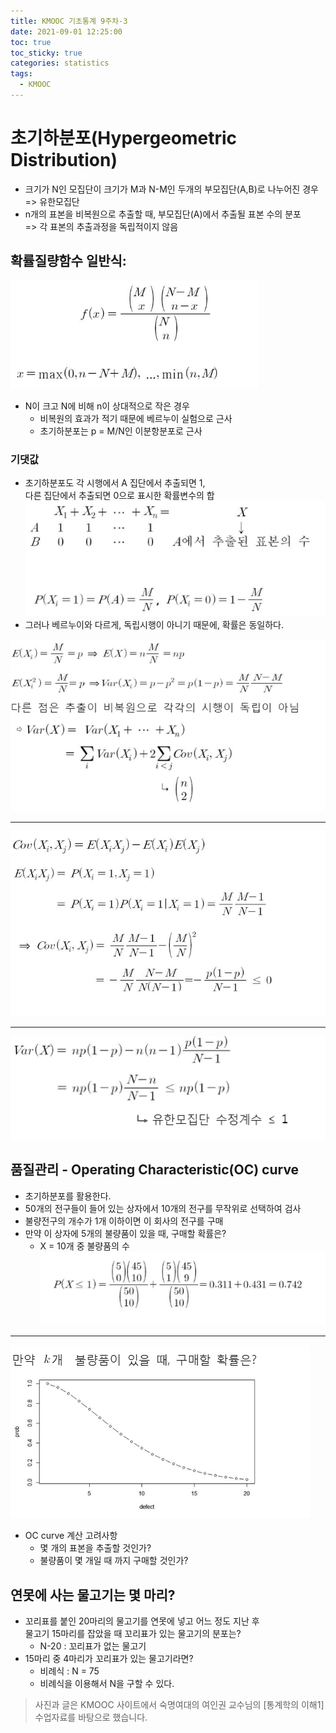 ```yaml
---
title: KMOOC 기초통계 9주차-3
date: 2021-09-01 12:25:00
toc: true
toc_sticky: true
categories: statistics
tags:
  - KMOOC
---
```


# 초기하분포(Hypergeometric Distribution)


- 크기가 N인 모집단이 크기가 M과 N-M인 두개의 부모집단(A,B)로 나누어진 경우 => 유한모집단
- n개의 표본을 비복원으로 추출할 때, 부모집단(A)에서 추출될 표본 수의 분포   
=> 각 표본의 추출과정을 독립적이지 않음

## 확률질량함수 일반식:
![](/assets/images/statistics/hypergeo.PNG)
- N이 크고 N에 비해 n이 상대적으로 작은 경우
  - 비복원의 효과가 적기 때문에 베르누이 실험으로 근사
  - 초기하분포는 p = M/N인 이분항분포로 근사

### 기댓값
- 초기하분포도 각 시행에서 A 집단에서 추출되면 1,  
다른 집단에서 추출되면 0으로 표시한 확률변수의 합  
![](/assets/images/statistics/hypergeo2.PNG)
- 그러나 베르누이와 다르게, 독립시행이 아니기 때문에, 확률은 동일하다.

![](/assets/images/statistics/hypergeo3.PNG)  

***

![](/assets/images/statistics/hypergeo4.PNG)

***

![](/assets/images/statistics/hypergeo5.PNG)

## 품질관리 - Operating Characteristic(OC) curve
- 초기하분포를 활용한다.
- 50개의 전구들이 들어 있는 상자에서 10개의 전구를 무작위로 선택하여 검사
- 불량전구의 개수가 1개 이하이면 이 회사의 전구를 구매
- 만약 이 상자에 5개의 불량품이 있을 때, 구매할 확률은?
  - X = 10개 중 불량품의 수  
![](/assets/images/statistics/hypergeo6.PNG)

***

![](/assets/images/statistics/hypergeo7.PNG)

- OC curve 계산 고려사항
  - 몇 개의 표본을 추출할 것인가?
  - 불량품이 몇 개일 때 까지 구매할 것인가?

## 연못에 사는 물고기는 몇 마리?
- 꼬리표를 붙인 20마리의 물고기를 연못에 넣고 어느 정도 지난 후  
 물고기 15마리를 잡았을 때 꼬리표가 있는 물고기의 분포는?
  - N-20 : 꼬리표가 없는 물고기
- 15마리 중 4마리가 꼬리표가 있는 물고기라면?
  - 비례식 : N = 75
  - 비례식을 이용해서 N을 구할 수 있다.



> 사진과 글은 KMOOC 사이트에서 숙명여대의 여인권 교수님의 [통계학의 이해1] 수업자료를 바탕으로 했습니다.  
